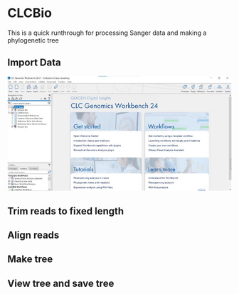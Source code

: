 # CLCBio

This is a quick runthrough for processing Sanger data and making a phylogenetic tree

## Import Data

![](images/import1.jpg)
[](images/import2.jpg)
[](images/import3.jpg)
[](images/import4.jpg)
[](images/import5.jpg)
[](images/import6.jpg)

## Trim reads to fixed length

[](images/trim1.jpg)
[](images/trim2.jpg)
[](images/trim3.jpg)
[](images/trim4.jpg)
[](images/trim5.jpg)
[](images/trim6.jpg)
[](images/trim7.jpg)

## Align reads

[](images/align1.jpg)
[](images/align2.jpg)

## Make tree

[](images/tree1.jpg)
[](images/tree2.jpg)
[](images/tree3.jpg)
[](images/tree4.jpg)

## View tree and save tree

[](images/view1.jpg)
[](images/view2.jpg)
[](images/view3.jpg)
[](images/view4.jpg)
[](images/view5.jpg)
[](images/view6.jpg)
[](images/view7.jpg)
[](images/view8.jpg)
[](images/view9.jpg)
[](images/view10.jpg)
[](images/view11.jpg)
[](images/view12.jpg)
[](images/view13.jpg)
[](images/view14.jpg)
[](images/view15.jpg)
[](images/view16.jpg)
